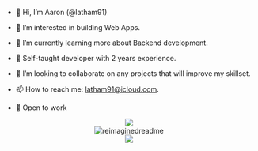 - 👋 Hi, I’m Aaron (@latham91)
- 👀 I’m interested in building Web Apps.
- 🌱 I’m currently learning more about Backend development.
- 🎉 Self-taught developer with 2 years experience.
- 💞️ I’m looking to collaborate on any projects that will improve my skillset.
- 📫 How to reach me: latham91@icloud.com.

- 🚀 Open to work

<div align="center"><img src="https://skillicons.dev/icons?i=html,css,js,react,nextjs,nodejs,mongodb,mysql,tailwindcss,prisma,scss" /></div>

<div align="center"><img src="https://myreadme.vercel.app/api/embed/latham91?panels=userstatistics,toprepositories,toplanguages,commitgraph" alt="reimaginedreadme" /></div>

<div align="center"><img src="https://komarev.com/ghpvc/?username=your-github-latham91&style=for-the-badge" /></div>
<!---
latham91/latham91 is a ✨ special ✨ repository because its `README.md` (this file) appears on your GitHub profile.
You can click the Preview link to take a look at your changes.
--->

